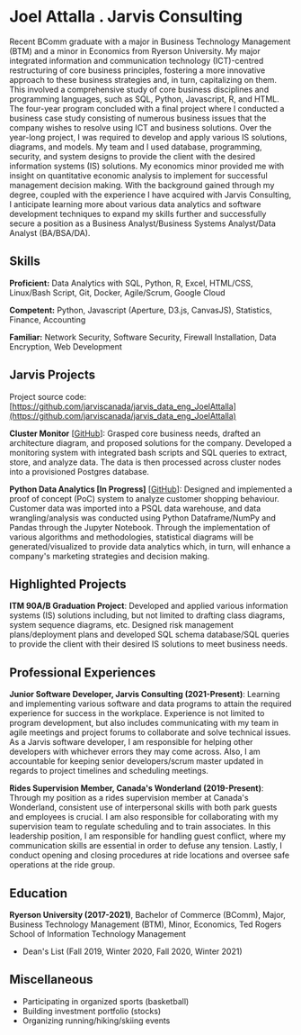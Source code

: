 # Joel Attalla . Jarvis Consulting

Recent BComm graduate with a major in Business Technology Management (BTM) and a minor in Economics from Ryerson University. My major integrated information and communication technology (ICT)-centred restructuring of core business principles, fostering a more innovative approach to these business strategies and, in turn, capitalizing on them. This involved a comprehensive study of core business disciplines and programming languages, such as SQL, Python, Javascript, R, and HTML. The four-year program concluded with a final project where I conducted a business case study consisting of numerous business issues that the company wishes to resolve using ICT and business solutions. Over the year-long project, I was required to develop and apply various IS solutions, diagrams, and models. My team and I used database, programming, security, and system designs to provide the client with the desired information systems (IS) solutions. My economics minor provided me with insight on quantitative economic analysis to implement for successful management decision making. With the background gained through my degree, coupled with the experience I have acquired with Jarvis Consulting, I anticipate learning more about various data analytics and software development techniques to expand my skills further and successfully secure a position as a Business Analyst/Business Systems Analyst/Data Analyst (BA/BSA/DA).

## Skills

**Proficient:** Data Analytics with SQL, Python, R, Excel, HTML/CSS, Linux/Bash Script, Git, Docker, Agile/Scrum, Google Cloud

**Competent:** Python, Javascript (Aperture, D3.js, CanvasJS), Statistics, Finance, Accounting

**Familiar:** Network Security, Software Security, Firewall Installation, Data Encryption, Web Development

## Jarvis Projects

Project source code: [https://github.com/jarviscanada/jarvis_data_eng_JoelAttalla](https://github.com/jarviscanada/jarvis_data_eng_JoelAttalla)


**Cluster Monitor** [[GitHub](https://github.com/jarviscanada/jarvis_data_eng_JoelAttalla/tree/master/linux_sql)]: Grasped core business needs, drafted an architecture diagram,  and proposed solutions for the company. Developed a monitoring system with integrated bash scripts and SQL queries to extract, store, and analyze data. The data is then processed across cluster nodes into a provisioned Postgres database.

**Python Data Analytics [In Progress]** [[GitHub](https://github.com/jarviscanada/jarvis_data_eng_JoelAttalla/tree/master )]: Designed and implemented a proof of concept (PoC) system to analyze customer shopping behaviour. Customer data was imported into a PSQL data warehouse, and data wrangling/analysis was conducted using Python Dataframe/NumPy and Pandas through the Jupyter Notebook. Through the implementation of various algorithms and methodologies, statistical diagrams will be generated/visualized to provide data analytics which, in turn, will enhance a company's marketing strategies and decision making.


## Highlighted Projects
**ITM 90A/B Graduation Project**: Developed and applied various information systems (IS) solutions including, but not limited to drafting class diagrams, system sequence diagrams, etc. Designed risk management plans/deployment plans and developed SQL schema database/SQL queries to provide the client with their desired IS solutions to meet business needs.


## Professional Experiences

**Junior Software Developer, Jarvis Consulting (2021-Present)**: Learning and implementing various software and data programs to attain the required experience for success in the workplace. Experience is not limited to program development, but also includes communicating with my team in agile meetings and project forums to collaborate and solve technical issues. As a Jarvis software developer, I am responsible for helping other developers with whichever errors they may come across. Also, I am accountable for keeping senior developers/scrum master updated in regards to project timelines and scheduling meetings.

**Rides Supervision Member, Canada's Wonderland (2019-Present)**: Through my position as a rides supervision member at Canada's Wonderland, consistent use of interpersonal skills with both park guests and employees is crucial. I am also responsible for collaborating with my supervision team to regulate scheduling and to train associates. In this leadership position, I am responsible for handling guest conflict, where my communication skills are essential in order to defuse any tension. Lastly, I conduct opening and closing procedures at ride locations and oversee safe operations at the ride group.


## Education
**Ryerson University (2017-2021)**, Bachelor of Commerce (BComm), Major, Business Technology Management (BTM), Minor, Economics, Ted Rogers School of Information Technology Management
- Dean's List (Fall 2019, Winter 2020, Fall 2020, Winter 2021)


## Miscellaneous
- Participating in organized sports (basketball)
- Building investment portfolio (stocks)
- Organizing running/hiking/skiing events